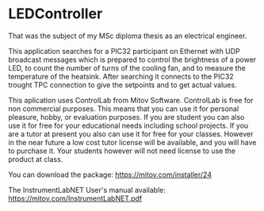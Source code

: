 # LEDController
That was the subject of my MSc diploma thesis as an electrical engineer.

This application searches for a PIC32 participant on Ethernet with UDP broadcast messages which is prepared to control the brightness of a power LED,
to count the number of turns of the cooling fan, and to measure the temperature of the heatsink.
After searching it connects to the PIC32 trought TPC connection to give the setpoints and to get actual values.

This aplication uses ControlLab from Mitov Software. ControlLab is free for non commercial purposes. This means that you can use it for personal pleasure, hobby, or evaluation purposes. If you are student you can also use it for free for your educational needs including school projects. If you are a tutor at present you also can use it for free for your classes. However in the near future a low cost tutor license will be available, and you will have to purchase it. Your students however will not need license to use the product at class.

You can download the package:
https://mitov.com/installer/24

The InstrumentLabNET User's manual available:
https://mitov.com/InstrumentLabNET.pdf
